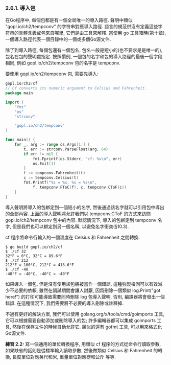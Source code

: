 ### 2.6.1. 導入包

在Go程序中, 每個包都是有一個全局唯一的導入路徑. 聲明中類似 "gopl.io/ch2/tempconv" 的字符串對應導入路徑. 語言的規范併沒有定義這些字符串的具體含義或包來自哪里, 它們是由工具來解釋. 當使用 go 工具箱時(第十章), 一個導入路徑代表一個目録中的一個或多個Go源文件.

除了到導入路徑, 每個包還有一個包名, 包名一般是短小的(也不要求是是唯一的), 包名在包的聲明處指定. 按照慣例, 一個包的名字和包的導入路徑的最後一個字段相同, 例如 gopl.io/ch2/tempconv 包的名字是 tempconv.

要使用 gopl.io/ch2/tempconv 包, 需要先導入:

```Go
gopl.io/ch2/cf 
// Cf converts its numeric argument to Celsius and Fahrenheit. 
package main 

import ( 
	"fmt" 
	"os" 
	"strconv" 

	"gopl.io/ch2/tempconv" 
) 

func main() { 
	for _, arg := range os.Args[1:] { 
		t, err := strconv.ParseFloat(arg, 64) 
		if err != nil { 
			fmt.Fprintf(os.Stderr, "cf: %v\n", err) 
			os.Exit(1) 
		} 
		f := tempconv.Fahrenheit(t) 
		c := tempconv.Celsius(t) 
		fmt.Printf("%s = %s, %s = %s\n", 
			f, tempconv.FToC(f), c, tempconv.CToF(c)) 
	} 
} 
```

導入聲明將導入的包綁定到一個短小的名字, 然後通過該名字就可以引用包中導出的全部內容. 上面的導入聲明將允許我們以 tempconv.CToF 的方式來訪問 gopl.io/ch2/tempconv 包中的內容. 默認情況下, 導入的包綁定到 tempconv 名字, 但是我們也可以綁定到另一個名稱, 以避免名字衝突(§10.3).

cf 程序將命令行輸入的一個溫度在 Celsius 和 Fahrenheit 之間轉換:

```
$ go build gopl.io/ch2/cf 
$ ./cf 32 
32°F = 0°C, 32°C = 89.6°F 
$ ./cf 212 
212°F = 100°C, 212°C = 413.6°F 
$ ./cf -40 
-40°F = -40°C, -40°C = -40°F 
```

如果導入一個包, 但是沒有使用該包將被當作一個錯誤. 這種強製檢測可以有效減少不必要的依賴, 雖然在調試期間會讓人討厭, 因爲刪除一個類似 log.Print("got here!") 的打印可能導致需要同時刪除 log 包導入聲明, 否則, 編譯器將會發出一個錯誤. 在這種情況下, 我們需要將不必要的導入刪除或註釋掉.

不過有更好的解決方案, 我們可以使用 golang.org/x/tools/cmd/goimports 工具, 它可以根據需要自動添加或刪除導入的包; 許多編輯器都可以集成 goimports 工具, 然後在保存文件的時候自動允許它. 類似的還有 gofmt 工具, 可以用來格式化Go源文件.

**練習 2.2:** 寫一個通用的單位轉換程序, 用類似 cf 程序的方式從命令行讀取參數, 如果缺省的話則是從標準輸入讀取參數, 然後做類似 Celsius 和 Fahrenheit 的轉換,
長度單位對應英尺和米, 重量單位對應磅和公斤 等等.



